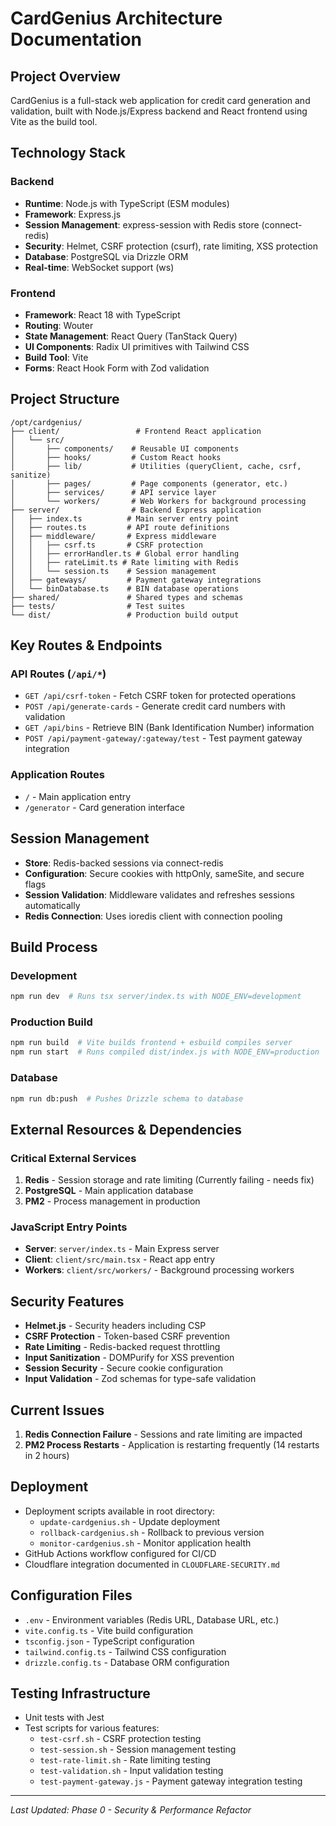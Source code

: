 # CardGenius Architecture Documentation

## Project Overview
CardGenius is a full-stack web application for credit card generation and validation, built with Node.js/Express backend and React frontend using Vite as the build tool.

## Technology Stack

### Backend
- **Runtime**: Node.js with TypeScript (ESM modules)
- **Framework**: Express.js
- **Session Management**: express-session with Redis store (connect-redis)
- **Security**: Helmet, CSRF protection (csurf), rate limiting, XSS protection
- **Database**: PostgreSQL via Drizzle ORM
- **Real-time**: WebSocket support (ws)

### Frontend
- **Framework**: React 18 with TypeScript
- **Routing**: Wouter
- **State Management**: React Query (TanStack Query)
- **UI Components**: Radix UI primitives with Tailwind CSS
- **Build Tool**: Vite
- **Forms**: React Hook Form with Zod validation

## Project Structure

```
/opt/cardgenius/
├── client/                 # Frontend React application
│   └── src/
│       ├── components/    # Reusable UI components
│       ├── hooks/         # Custom React hooks
│       ├── lib/           # Utilities (queryClient, cache, csrf, sanitize)
│       ├── pages/         # Page components (generator, etc.)
│       ├── services/      # API service layer
│       └── workers/       # Web Workers for background processing
├── server/                # Backend Express application
│   ├── index.ts          # Main server entry point
│   ├── routes.ts         # API route definitions
│   ├── middleware/       # Express middleware
│   │   ├── csrf.ts       # CSRF protection
│   │   ├── errorHandler.ts # Global error handling
│   │   ├── rateLimit.ts # Rate limiting with Redis
│   │   └── session.ts    # Session management
│   ├── gateways/         # Payment gateway integrations
│   └── binDatabase.ts    # BIN database operations
├── shared/               # Shared types and schemas
├── tests/                # Test suites
└── dist/                 # Production build output
```

## Key Routes & Endpoints

### API Routes (`/api/*`)
- `GET /api/csrf-token` - Fetch CSRF token for protected operations
- `POST /api/generate-cards` - Generate credit card numbers with validation
- `GET /api/bins` - Retrieve BIN (Bank Identification Number) information
- `POST /api/payment-gateway/:gateway/test` - Test payment gateway integration

### Application Routes
- `/` - Main application entry
- `/generator` - Card generation interface

## Session Management
- **Store**: Redis-backed sessions via connect-redis
- **Configuration**: Secure cookies with httpOnly, sameSite, and secure flags
- **Session Validation**: Middleware validates and refreshes sessions automatically
- **Redis Connection**: Uses ioredis client with connection pooling

## Build Process

### Development
```bash
npm run dev  # Runs tsx server/index.ts with NODE_ENV=development
```

### Production Build
```bash
npm run build  # Vite builds frontend + esbuild compiles server
npm run start  # Runs compiled dist/index.js with NODE_ENV=production
```

### Database
```bash
npm run db:push  # Pushes Drizzle schema to database
```

## External Resources & Dependencies

### Critical External Services
1. **Redis** - Session storage and rate limiting (Currently failing - needs fix)
2. **PostgreSQL** - Main application database
3. **PM2** - Process management in production

### JavaScript Entry Points
- **Server**: `server/index.ts` - Main Express server
- **Client**: `client/src/main.tsx` - React app entry
- **Workers**: `client/src/workers/` - Background processing workers

## Security Features
- **Helmet.js** - Security headers including CSP
- **CSRF Protection** - Token-based CSRF prevention
- **Rate Limiting** - Redis-backed request throttling
- **Input Sanitization** - DOMPurify for XSS prevention
- **Session Security** - Secure cookie configuration
- **Input Validation** - Zod schemas for type-safe validation

## Current Issues
1. **Redis Connection Failure** - Sessions and rate limiting are impacted
2. **PM2 Process Restarts** - Application is restarting frequently (14 restarts in 2 hours)

## Deployment
- Deployment scripts available in root directory:
  - `update-cardgenius.sh` - Update deployment
  - `rollback-cardgenius.sh` - Rollback to previous version
  - `monitor-cardgenius.sh` - Monitor application health
- GitHub Actions workflow configured for CI/CD
- Cloudflare integration documented in `CLOUDFLARE-SECURITY.md`

## Configuration Files
- `.env` - Environment variables (Redis URL, Database URL, etc.)
- `vite.config.ts` - Vite build configuration
- `tsconfig.json` - TypeScript configuration
- `tailwind.config.ts` - Tailwind CSS configuration
- `drizzle.config.ts` - Database ORM configuration

## Testing Infrastructure
- Unit tests with Jest
- Test scripts for various features:
  - `test-csrf.sh` - CSRF protection testing
  - `test-session.sh` - Session management testing
  - `test-rate-limit.sh` - Rate limiting testing
  - `test-validation.sh` - Input validation testing
  - `test-payment-gateway.js` - Payment gateway integration testing

---
*Last Updated: Phase 0 - Security & Performance Refactor*

